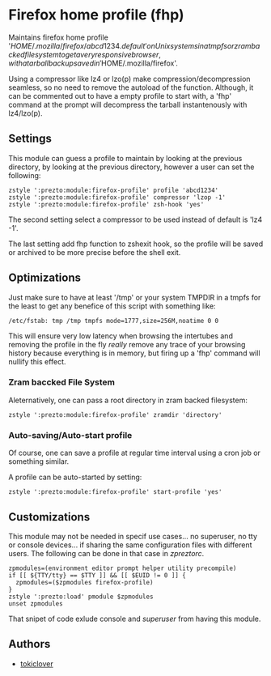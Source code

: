 Firefox home profile (fhp)
======

Maintains firefox home profile '$HOME/.mozilla/firefox/abcd1234.default' on Unix
systems in a tmpfs or zram backed filesystem to get a very responsive browser,
with a tarball back up saved in '$HOME/.mozilla/firefox'.

Using a compressor like lz4 or lzo(p) make compression/decompression seamless,
so no need to remove the autoload of the function. Although, it can be commented
out to have a empty profile to start with, a 'fhp' command at the prompt will
decompress the tarball instantenously with lz4/lzo(p).

Settings
--------

This module can guess a profile to maintain by looking at the previous directory,
by looking at the previous directory, however a user can set the following:

    zstyle ':prezto:module:firefox-profile' profile 'abcd1234'
    zstyle ':prezto:module:firefox-profile' compressor 'lzop -1'
    zstyle ':prezto:module:firefox-profile' zsh-hook 'yes'

The second setting select a compressor to be used instead of default is 'lz4 -1'.

The last setting add fhp function to zshexit hook, so the profile will be saved
or archived to be more precise before the shell exit.

Optimizations
-------

Just make sure to have at least '/tmp' or your system TMPDIR in a tmpfs for the
least to get any benefice of this script with something like:

    /etc/fstab: tmp	/tmp tmpfs mode=1777,size=256M,noatime 0 0

This will ensure very low latency when browsing the intertubes and removing the
profile in the fly *really* remove any trace of your browsing history because
everything is in memory, but firing up a 'fhp' command will nullify this effect.

### Zram baccked File System

Aleternatively, one can pass a root directory in zram backed filesystem:

    zstyle ':prezto:module:firefox-profile' zramdir 'directory'

### Auto-saving/Auto-start profile

Of course, one can save a profile at regular time interval using a cron job or
something similar.

A profile can be auto-started by setting:

    zstyle ':prezto:module:firefox-profile' start-profile 'yes'

Customizations
-------

This module may not be needed in specif use cases... no superuser, no tty or
console devices... if sharing the same configuration files with different
users. The following can be done in that case in *zpreztorc*.

    zpmodules=(environment editor prompt helper utility precompile)
    if [[ ${TTY/tty} == $TTY ]] && [[ $EUID != 0 ]] {
      zpmodules=($zpmodules firefox-profile)
    }
    zstyle ':prezto:load' pmodule $zpmodules
    unset zpmodules

That snipet of code exlude console and *superuser* from having this module.

Authors
-------

  - [tokiclover](https://github.com/tokiclover)


